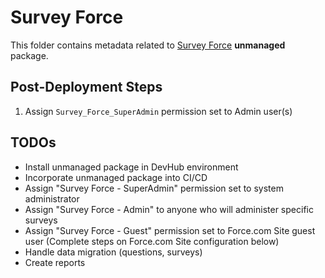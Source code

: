 # Survey Force

This folder contains metadata related to [Survey Force](https://github.com/SalesforceLabs/survey-force) **unmanaged** package.

## Post-Deployment Steps

1. Assign `Survey_Force_SuperAdmin` permission set to Admin user(s)

## TODOs

-   Install unmanaged package in DevHub environment
-   Incorporate unmanaged package into CI/CD
-   Assign "Survey Force - SuperAdmin" permission set to system administrator
-   Assign "Survey Force - Admin" to anyone who will administer specific surveys
-   Assign "Survey Force - Guest" permission set to Force.com Site guest user (Complete steps on Force.com Site configuration below)
-   Handle data migration (questions, surveys)
-   Create reports
